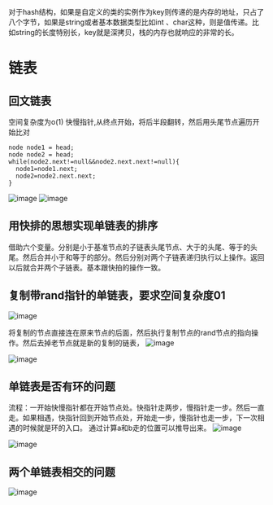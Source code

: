 对于hash结构，如果是自定义的类的实例作为key则传递的是内存的地址，只占了八个字节，如果是string或者基本数据类型比如int 、char这种，则是值传递。比如string的长度特别长，key就是深拷贝，栈的内存也就响应的非常的长。

# 链表
## 回文链表
空间复杂度为o(1)
快慢指针,从终点开始，将后半段翻转，然后用头尾节点遍历开始比对
```
node node1 = head;
node node2 = head;
while(node2.next!=null&&node2.next.next!=null){
  node1=node1.next;
  node2=node2.next.next;
}

```
![image](https://user-images.githubusercontent.com/43565774/142095356-102e2456-154b-4a69-8741-8297cc0df337.png)
![image](https://user-images.githubusercontent.com/43565774/142095813-184c2d8a-b460-4225-94a6-03832ea7fa52.png)

## 用快排的思想实现单链表的排序
借助六个变量。分别是小于基准节点的子链表头尾节点、大于的头尾、等于的头尾。然后合并小于和等于的部分。然后分别对两个子链表递归执行以上操作。返回以后就合并两个子链表。基本跟快拍的操作一致。

## 复制带rand指针的单链表，要求空间复杂度01
![image](https://user-images.githubusercontent.com/43565774/142204359-3b6bd820-aa26-421d-8915-1c57cb0e0c44.png)

将复制的节点直接连在原来节点的后面，然后执行复制节点的rand节点的指向操作。然后去掉老节点就是新的复制的链表，
![image](https://user-images.githubusercontent.com/43565774/142204315-a050c13c-f9b3-4507-b91d-96454758b0c9.png)

![image](https://user-images.githubusercontent.com/43565774/142203370-5b7792a7-ff35-498e-8c26-ffbb7177ca83.png)

## 单链表是否有环的问题
流程：一开始快慢指针都在开始节点处。快指针走两步，慢指针走一步。然后一直走。如果相遇，快指针回到开始节点处，开始走一步，慢指针也走一步，下一次相遇的时候就是环的入口。
 通过计算a和b走的位置可以推导出来。
 ![image](https://user-images.githubusercontent.com/43565774/142207642-041fc64c-815b-4c76-9b94-c4006bf3a1fc.png)


![image](https://user-images.githubusercontent.com/43565774/142204359-3b6bd820-aa26-421d-8915-1c57cb0e0c44.png)


## 两个单链表相交的问题
![image](https://user-images.githubusercontent.com/43565774/142204613-79d522e5-27e2-4b7d-8835-b3b9a72f6109.png)



